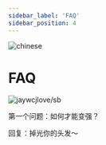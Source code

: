 ```yaml
---
sidebar_label: 'FAQ'
sidebar_position: 4
---
```


![chinese](https://cdn.mr8god.cn/img/chinese.svg)

# FAQ

![jaywcjlove/sb](https://jaywcjlove.github.io/sb/lang/chinese.svg)

第一个问题：如何才能变强？

回复：掉光你的头发～
